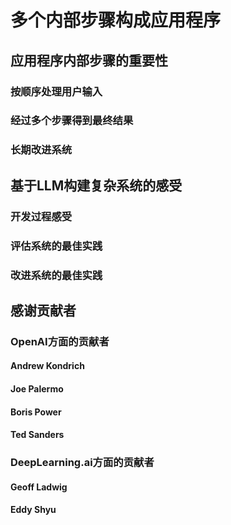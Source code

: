 # 多个内部步骤构成应用程序

## 应用程序内部步骤的重要性

### 按顺序处理用户输入

### 经过多个步骤得到最终结果

### 长期改进系统

## 基于LLM构建复杂系统的感受

### 开发过程感受

### 评估系统的最佳实践

### 改进系统的最佳实践

## 感谢贡献者

### OpenAI方面的贡献者

#### Andrew Kondrich

#### Joe Palermo

#### Boris Power

#### Ted Sanders

### DeepLearning.ai方面的贡献者

#### Geoff Ladwig

#### Eddy Shyu